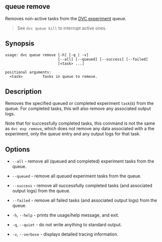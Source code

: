 ## queue remove

Removes non-active tasks from the [DVC experiment] queue.

> See `dvc queue kill` to interrupt active ones.

[dvc experiment]: /doc/user-guide/experiment-management/experiments-overview

## Synopsis

```usage
usage: dvc queue remove [-h] [-q | -v]
                        [--all] [--queued] [--success] [--failed]
                        [<task> ...]

positional arguments:
  <task>         Tasks in queue to remove.
```

## Description

Removes the specified queued or completed experiment `task`(s) from the queue.
For completed tasks, this will also remove any associated output logs.

<admon type="warn">

Note that for successfully completed tasks, this command is not the same as
`dvc exp remove`, which does not remove any data associated with a the
experiment, only the queue entry and any output logs for that task.

</admon>

## Options

- `--all` - remove all (queued and completed) experiment tasks from the queue.

- `--queued` - remove all queued experiment tasks from the queue.

- `--success` - remove all successfully completed tasks (and associated output
  logs) from the queue.

- `--failed` - remove all failed tasks (and associated output logs) from the
  queue.

- `-h`, `--help` - prints the usage/help message, and exit.

- `-q`, `--quiet` - do not write anything to standard output.

- `-v`, `--verbose` - displays detailed tracing information.
